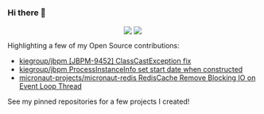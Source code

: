 ### Hi there 👋

<!--
**hmatt1/hmatt1** is a ✨ _special_ ✨ repository because its `README.md` (this file) appears on your GitHub profile.

Here are some ideas to get you started:

- 🔭 I’m currently working on ...
- 🌱 I’m currently learning ...
- 👯 I’m looking to collaborate on ...
- 🤔 I’m looking for help with ...
- 💬 Ask me about ...
- 📫 How to reach me: ...
- 😄 Pronouns: ...
- ⚡ Fun fact: ...
-->

<p align="center">
  <img align="center" src="https://github-readme-stats.vercel.app/api?username=hmatt1&show_icons=true&title_color=63cda9&icon_color=63cda9"/>
  <img align="center" src="https://github-readme-stats.vercel.app/api/top-langs/?username=hmatt1&layout=compact&title_color=63cda9&hide=html"/>
</p>

Highlighting a few of my Open Source contributions:

- [kiegroup/jbpm \[JBPM-9452\] ClassCastException fix](https://github.com/kiegroup/jbpm/pull/1840)
- [kiegroup/jbpm ProcessInstanceInfo set start date when constructed](https://github.com/kiegroup/jbpm/pull/1705)
- [micronaut-projects/micronaut-redis RedisCache Remove Blocking IO on Event Loop Thread](https://github.com/micronaut-projects/micronaut-redis/pull/18)

See my pinned repositories for a few projects I created!
